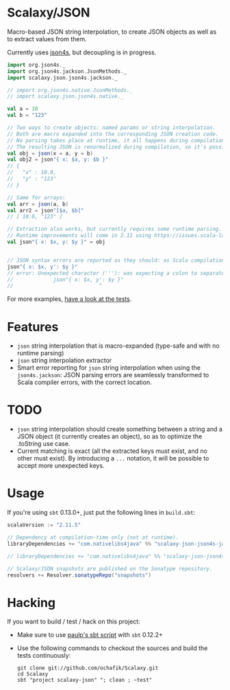 # Scalaxy/JSON

Macro-based JSON string interpolation, to create JSON objects as well as to extract values from them.

Currently uses [json4s](https://github.com/json4s/json4s), but decoupling is in progress.

```scala
import org.json4s._
import org.json4s.jackson.JsonMethods._
import scalaxy.json.json4s.jackson._

// import org.json4s.native.JsonMethods._
// import scalaxy.json.json4s.native._

val a = 10
val b = "123"

// Two ways to create objects: named params or string interpolation.
// Both are macro expanded into the corresponding JSON creation code.
// No parsing takes place at runtime, it all happens during compilation.
// The resulting JSON is renormalized during compilation, so it's possible to drop some noisy quotes.
val obj = json(x = a, y = b)
val obj2 = json"{ x: $a, y: $b }"
// {
//   "x" : 10.0,
//   "y" : "123"
// }

// Same for arrays:
val arr = json(a, b)
val arr2 = json"[$a, $b]"
// [ 10.0, "123" ]

// Extraction also works, but currently requires some runtime parsing.
// Runtime improvements will come in 2.11 using https://issues.scala-lang.org/browse/SI-5903.
val json"{ x: $x, y: $y }" = obj


// JSON syntax errors are reported as they should: as Scala compilation errors!
json"{ x: $x, y': $y }"
// error: Unexpected character ('''): was expecting a colon to separate field name and value
//             json"{ x: $x, y': $y }"
//                            ^
```

For more examples, [have a look at the tests](https://github.com/ochafik/Scalaxy/blob/master/JSON/src/test/scala/scalaxy/json/JSONTest.scala).

# Features

- `json` string interpolation that is macro-expanded (type-safe and with no runtime parsing)
- `json` string interpolation extractor
- Smart error reporting for `json` string interpolation when using the `json4s.jackson`: JSON parsing errors are seamlessly transformed to Scala compiler errors, with the correct location.

# TODO

- `json` string interpolation should create something between a string and a JSON object (it currently creates an object), so as to optimize the .toString use case.
- Current matching is exact (all the extracted keys must exist, and no other must exist).
  By introducing a `...` notation, it will be possible to accept more unexpected keys.

# Usage

If you're using `sbt` 0.13.0+, just put the following lines in `build.sbt`:
```scala
scalaVersion := "2.11.5"

// Dependency at compilation-time only (not at runtime).
libraryDependencies += "com.nativelibs4java" %% "scalaxy-json-json4s-jackson" % "0.3-SNAPSHOT" % "provided"

// libraryDependencies += "com.nativelibs4java" %% "scalaxy-json-json4s-native" % "0.3-SNAPSHOT" % "provided"

// Scalaxy/JSON snapshots are published on the Sonatype repository.
resolvers += Resolver.sonatypeRepo("snapshots")
```

# Hacking

If you want to build / test / hack on this project:
- Make sure to use [paulp's sbt script](https://github.com/paulp/sbt-extras) with `sbt` 0.12.2+
- Use the following commands to checkout the sources and build the tests continuously:

    ```
    git clone git://github.com/ochafik/Scalaxy.git
    cd Scalaxy
    sbt "project scalaxy-json" "; clean ; ~test"
    ```
